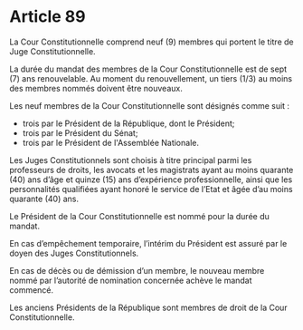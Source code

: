 # Article 89

La Cour Constitutionnelle comprend neuf (9) membres qui portent le titre de Juge Constitutionnelle.

La durée du mandat des membres de la Cour Constitutionnelle est de sept (7) ans renouvelable. Au moment du renouvellement, un tiers (1/3) au moins des membres nommés doivent être nouveaux.

Les neuf membres de la Cour Constitutionnelle sont désignés comme suit :

- trois par le Président de la République, dont le Président;
- trois par le Président du Sénat;
- trois par le Président de l'Assemblée Nationale.

Les Juges Constitutionnels sont choisis à titre principal parmi les professeurs de droits, les avocats et les magistrats ayant au moins quarante (40) ans d’âge et quinze (15) ans d’expérience professionnelle, ainsi que les personnalités qualifiées ayant honoré le service de l’Etat et âgée d’au moins quarante (40) ans.

Le Président de la Cour Constitutionnelle est nommé pour la durée du mandat. 

En cas d’empêchement temporaire, l’intérim du Président est assuré par le doyen des Juges Constitutionnels.

En cas de décès ou de démission d’un membre, le nouveau membre nommé par l’autorité de nomination concernée achève le mandat commencé.

Les anciens Présidents de la République sont membres de droit de la Cour Constitutionnelle.